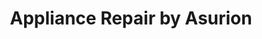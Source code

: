 ---
title: "Appliance Repair by Asurion"
url: /gahanna/appliance-repair-by-asurion/
shop: Haushaltsgeräte
---